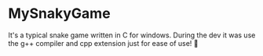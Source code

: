 # MySnakyGame
It's a typical snake game written in C for windows. 
During the dev it was use the g++ compiler and cpp extension just 
for ease of use! :eyes:
